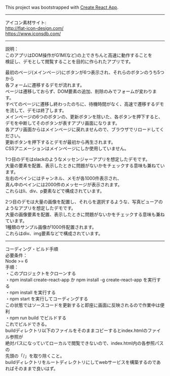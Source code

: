 This project was bootstrapped with [Create React App](https://github.com/facebookincubator/create-react-app).  

---

アイコン素材サイト:  
    http://flat-icon-design.com/  
    https://www.iconsdb.com/  

---

説明：  
このアプリはDOM操作がG1M(など)の上できちんと高速に動作することを  
検証し、デモとして閲覧することを目的に作られたアプリです。 

最初のページ(メインページ)にボタンが6つ表示され、それらのボタンのうち5つから  
各フォームに遷移するデモが流れます。  
ページは遷移しておらず、DOM要素の追加、削除のみでフォームが変わります。  
すべてのページに遷移し終わったのちに、待機時間がなく、高速で遷移するデモを流して、デモは終了します。  
メインページの6つのボタンの、更新ボタンを除いた、各ボタンを押下すると、  
デモを中断してそのボタンが表すアプリ画面になります。  
各アプリ画面からはメインページに戻れませんので、ブラウザでリロードしてください。  
更新ボタンを押下するとデモが最初から再生されます。  
CSSアニメーションはメインページにしか使用していません。  

1つ目のデモはslackのようなメッセンジャーアプリを想定したデモです。  
大量の要素を配置、表示したときに問題がないかをチェックする意味も兼ねています。  
左右のペインにはチャンネル、メモが各1000件表示され、  
真ん中のペインには2000件のメッセージが表示されます。  
これらはli、div、p要素などで構成されています。  

2つ目のデモは大量の画像を配置し、それらを選択するような、写真ビューアの  
ようなアプリを想定したデモです。  
大量の画像要素を配置、表示したときに問題がないかをチェックする意味も兼ねています。  
1種類のサンプル画像が1000件配置されます。  
これらはdiv、img要素などで構成されています。  

---

コーディング・ビルド手順  
必要条件：  
Node >= 6   
手順：  
・このプロジェクトをクローンする  
・npm install create-react-app か npm install -g create-react-app を実行する  
・npm install を実行する  
・npm start を実行してコーディングする  
  この状態ではソースコードを更新すると即座に画面に反映されるので作業中は便利  
・npm run build でビルドする  
  これでビルドできる。  
  buildディレクトリ以下のファイルをそのままコピーするとindex.htmlのファイル参照が  
  絶対パスになっていてローカルで閲覧できないので、index.html内の各参照パスの  
  先頭の「/」を取り除くこと。  
  buildディレクトリをルートディレクトリにしてwebサービスを構築するのであればそのままで良いはず。  

